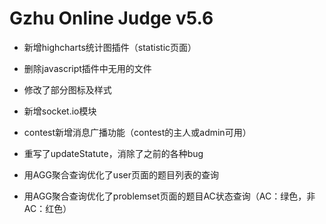 # Gzhu Online Judge v5.6

* 新增highcharts统计图插件（statistic页面）
* 删除javascript插件中无用的文件
* 修改了部分图标及样式

* 新增socket.io模块
* contest新增消息广播功能（contest的主人或admin可用）
* 重写了updateStatute，消除了之前的各种bug

* 用AGG聚合查询优化了user页面的题目列表的查询
* 用AGG聚合查询优化了problemset页面的题目AC状态查询（AC：绿色，非AC：红色）
